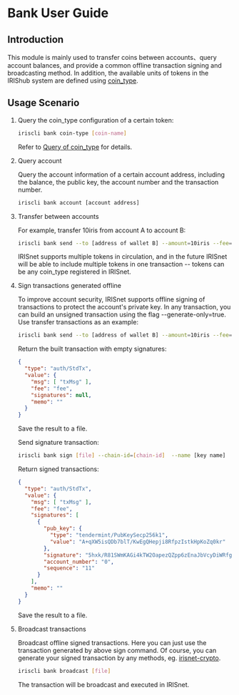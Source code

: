# Bank User Guide

## Introduction 
This module is mainly used to transfer coins between accounts、query account balances, and provide a common offline transaction signing and broadcasting method. In addition, the available units of tokens in the IRIShub system are defined using [coin_type](./basic-concepts/coin-type.md).

## Usage Scenario

1. Query the coin_type configuration of a certain token:
    ```bash
    iriscli bank coin-type [coin-name]
    ```
    Refer to [Query of coin_type](./basic-concepts/coin-type.md#query-of-coin_type) for details.

2. Query account

    Query the account information of a certain account address, including the balance, the public key, the account number and the transaction number.
    ```bash
    iriscli bank account [account address]
    ```

3. Transfer between accounts

    For example, transfer 10iris from account A to account B:
    ```bash
    iriscli bank send --to [address of wallet B] --amount=10iris --fee=0.4iris --from=[key name of wallet A] --chain-id=[chain-id]
    ```
    IRISnet supports multiple tokens in circulation, and in the future IRISnet will be able to include multiple tokens in one transaction -- tokens can be any coin_type registered in IRISnet. 

4. Sign transactions generated offline

    To improve account security, IRISnet supports offline signing of transactions to protect the account's private key. In any transaction, you can build an unsigned transaction using the flag --generate-only=true. Use transfer transactions as an example:
    ```bash
    iriscli bank send --to [address of wallet B] --amount=10iris --fee=0.4iris --from=[key name of wallet A] --generate-only=true
    ```
    Return the built transaction with empty signatures:
    ```json
    {
      "type": "auth/StdTx",
      "value": {
        "msg": [ "txMsg" ],
        "fee": "fee",
        "signatures": null,
        "memo": ""
      }
    }
    ```
    Save the result to a file.
    
    Send signature transaction:
    ```bash
    iriscli bank sign [file] --chain-id=[chain-id]  --name [key name] 
    ```
    Return signed transactions:
    ```json
    {
      "type": "auth/StdTx",
      "value": {
        "msg": [ "txMsg" ],
        "fee": "fee",
        "signatures": [
          {
            "pub_key": {
              "type": "tendermint/PubKeySecp256k1",
              "value": "A+qXW5isQDb7blT/KwEgQHepji8RfpzIstkHpKoZq0kr"
            },
            "signature": "5hxk/R81SWmKAGi4kTW2OapezQZpp6zEnaJbVcyDiWRfgBm4Uejq8+CDk6uzk0aFSgAZzz06E014UkgGpelU7w==",
            "account_number": "0",
            "sequence": "11"
          }
        ],
        "memo": ""
      }
    }
    ```
    Save the result to a file.
    
5. Broadcast transactions

    Broadcast offline signed transactions. Here you can just use the transaction generated by above sign command. Of course, you can generate your signed transaction by any methods, eg. [irisnet-crypto](https://github.com/irisnet/irisnet-crypto).
    ```bash
    iriscli bank broadcast [file]
    ```
    The transaction will be broadcast and executed in IRISnet.
     
